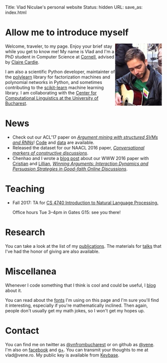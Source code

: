 Title: Vlad Niculae's  personal website
Status: hidden
URL:
save_as: index.html

# Allow me to introduce myself
<img style="float: right" src="vlad-niculae.jpg" alt="Vlad Niculae" />

Welcome, traveler, to my page. Enjoy your brief stay while you get to
know me!
My name is Vlad and I'm a PhD student in Computer Science
at [Cornell](http://www.cs.cornell.edu/), advised by [Claire
Cardie](http://www.cs.cornell.edu/home/cardie/).

I am also a scientific Python developer, maintainter of the
[polylearn](http://contrib.scikit-learn.org/polylearn) library
for factorization machines and polynomial networks in Python,
and sometimes contributing to the
[scikit-learn](http://scikit-learn.org) machine learning library.
I am collaborating with the [Center for Computational Linguistics at
the University of Bucharest](http://nlp.unibuc.ro/).

# News

  - Check out our ACL'17 paper on [*Argument mining with structured SVMs and
    RNNs*](https://arxiv.org/abs/1704.06869)!
    [Code](https://github.com/vene/marseille) and 
    [data](http://joonsuk.org/) are available. 
  - Released the dataset for our NAACL 2016 paper, [*Conversational markers of constructive discussions*](/constructive).
  - Chenhao and I wrote a [blog post]({filename}/blog/winning_arguments.ipynb) about our WWW 2016 paper with [Cristian](http://www.cs.cornell.edu/~cristian/) and [Lillian](http://www.cs.cornell.edu/home/llee/), [*Winning Arguments: Interaction Dynamics and Persuasion Strategies in Good-faith Online Discussions*](https://chenhaot.com/pages/changemyview.html).

# Teaching

  - Fall 2017: TA for [CS 4740 Introduction to Natural Language Processing.](http://www.cs.cornell.edu/courses/cs4740/2017fa/)
    
    Office hours Tue 3&ndash;4pm in Gates G15: see you there!

# Research

You can take a look at the list of my [publications](papers.html). The
materials for [talks](talks.html) that I've had the honor of giving are also
available.

# Miscellanea

Whenever I code something that I think is cool and could be useful,
I [blog](blog/index.html) about it.

You can read about the [fonts](fonts.html) I'm using on this page and I'm sure
you'll find it interesting, especially if you're mathematically inclined. Then
again, people don't usually get my math jokes, so I won't get my hopes up.

# Contact
You can find me on twitter as
[@vnfrombucharest](https://www.twitter.com/vnfrombucharest) or on github as
[@vene](https://www.github.com/vene). I'm also on
[facebook](https://www.facebook.com/vlad.niculae) and
[g+](http://gplus.to/vladn).
You can transmit your thoughts to me at vlad<span
style="display:none">hunter2</span>@vene.ro.
My public key is available from [Keybase](https://keybase.io/vladn).
